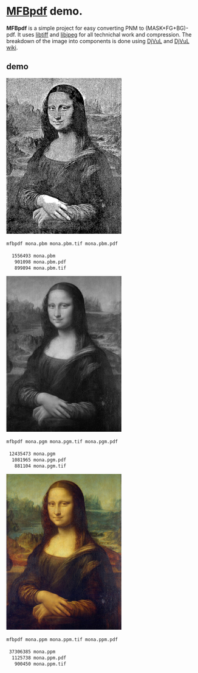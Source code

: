 # [MFBpdf](https://github.com/ImageProcessing-ElectronicPublications/mfbpdf) demo.

**MFBpdf** is a simple project for easy converting PNM to (MASK+FG+BG)-pdf.
It uses [libtiff](https://github.com/vadz/libtiff) and [libjpeg](https://github.com/LuaDist/libjpeg) for all technichal work and compression.
The breakdown of the image into components is done using [DjVuL](https://github.com/plzombie/depress/issues/2) and [DjVuL wiki](https://sourceforge.net/p/imthreshold/wiki/DjVuL/?version=3).

## demo

![preview](demo/preview/mona.pbm.preview.png)

```shell
mfbpdf mona.pbm mona.pbm.tif mona.pbm.pdf

  1556493 mona.pbm
   901098 mona.pbm.pdf
   899894 mona.pbm.tif
```

![preview](demo/preview/mona.pgm.preview.png)

```shell
mfbpdf mona.pgm mona.pgm.tif mona.pgm.pdf

 12435473 mona.pgm
  1081965 mona.pgm.pdf
   881104 mona.pgm.tif
```

![preview](demo/preview/mona.ppm.preview.png)

```shell
mfbpdf mona.ppm mona.ppm.tif mona.ppm.pdf

 37306385 mona.ppm
  1125738 mona.ppm.pdf
   900450 mona.ppm.tif
```
